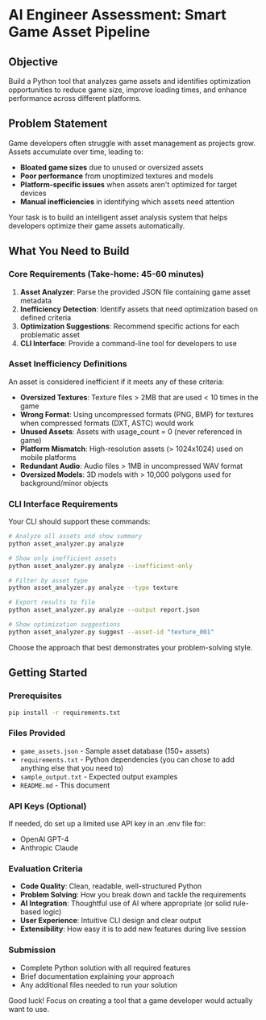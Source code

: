 # AI Engineer Assessment: Smart Game Asset Pipeline

## Objective
Build a Python tool that analyzes game assets and identifies optimization opportunities to reduce game size, improve loading times, and enhance performance across different platforms.

## Problem Statement

Game developers often struggle with asset management as projects grow. Assets accumulate over time, leading to:
- **Bloated game sizes** due to unused or oversized assets
- **Poor performance** from unoptimized textures and models
- **Platform-specific issues** when assets aren't optimized for target devices
- **Manual inefficiencies** in identifying which assets need attention

Your task is to build an intelligent asset analysis system that helps developers optimize their game assets automatically.

## What You Need to Build

### Core Requirements (Take-home: 45-60 minutes)

1. **Asset Analyzer**: Parse the provided JSON file containing game asset metadata
2. **Inefficiency Detection**: Identify assets that need optimization based on defined criteria
3. **Optimization Suggestions**: Recommend specific actions for each problematic asset
4. **CLI Interface**: Provide a command-line tool for developers to use

### Asset Inefficiency Definitions

An asset is considered inefficient if it meets any of these criteria:

- **Oversized Textures**: Texture files > 2MB that are used < 10 times in the game
- **Wrong Format**: Using uncompressed formats (PNG, BMP) for textures when compressed formats (DXT, ASTC) would work
- **Unused Assets**: Assets with usage_count = 0 (never referenced in game)
- **Platform Mismatch**: High-resolution assets (> 1024x1024) used on mobile platforms
- **Redundant Audio**: Audio files > 1MB in uncompressed WAV format
- **Oversized Models**: 3D models with > 10,000 polygons used for background/minor objects

### CLI Interface Requirements

Your CLI should support these commands:
```bash
# Analyze all assets and show summary
python asset_analyzer.py analyze

# Show only inefficient assets
python asset_analyzer.py analyze --inefficient-only

# Filter by asset type
python asset_analyzer.py analyze --type texture

# Export results to file
python asset_analyzer.py analyze --output report.json

# Show optimization suggestions
python asset_analyzer.py suggest --asset-id "texture_001"
```

Choose the approach that best demonstrates your problem-solving style.

## Getting Started

### Prerequisites
```bash
pip install -r requirements.txt
```

### Files Provided
- `game_assets.json` - Sample asset database (150+ assets)
- `requirements.txt` - Python dependencies (you can chose to add anything else that you need to)
- `sample_output.txt` - Expected output examples
- `README.md` - This document

### API Keys (Optional)
If needed, do set up a limited use API key in an .env file for:
- OpenAI GPT-4
- Anthropic Claude

### Evaluation Criteria
- **Code Quality**: Clean, readable, well-structured Python
- **Problem Solving**: How you break down and tackle the requirements
- **AI Integration**: Thoughtful use of AI where appropriate (or solid rule-based logic)
- **User Experience**: Intuitive CLI design and clear output
- **Extensibility**: How easy it is to add new features during live session

### Submission
- Complete Python solution with all required features
- Brief documentation explaining your approach
- Any additional files needed to run your solution

Good luck! Focus on creating a tool that a game developer would actually want to use.
